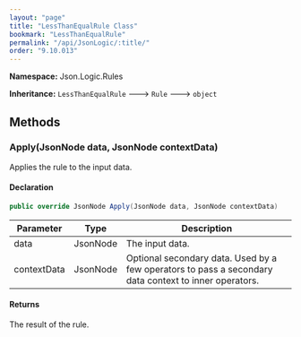 ```yaml
---
layout: "page"
title: "LessThanEqualRule Class"
bookmark: "LessThanEqualRule"
permalink: "/api/JsonLogic/:title/"
order: "9.10.013"
---
```

**Namespace:** Json.Logic.Rules

**Inheritance:**
`LessThanEqualRule`
 🡒 
`Rule`
 🡒 
`object`


## Methods

### Apply(JsonNode data, JsonNode contextData)

Applies the rule to the input data.

#### Declaration

```c#
public override JsonNode Apply(JsonNode data, JsonNode contextData)
```

| Parameter | Type | Description |
|---|---|---|
| data | JsonNode | The input data. |
| contextData | JsonNode | Optional secondary data.  Used by a few operators to pass a secondary<br>    data context to inner operators. |


#### Returns

The result of the rule.

